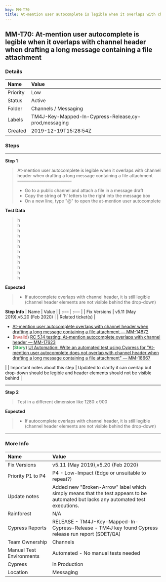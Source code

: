 ```yaml
---
key: MM-T70
title: At-mention user autocomplete is legible when it overlaps with channel header when drafting a long message containing a file attachment
---
```


## MM-T70: At-mention user autocomplete is legible when it overlaps with channel header when drafting a long message containing a file attachment

### Details

| Name     | Value                                                |
| :------- | :--------------------------------------------------- |
| Priority | Low                                                  |
| Status   | Active                                               |
| Folder   | Channels / Messaging                                 |
| Labels   | TM4J-Key-Mapped-In-Cypress-Release,cy-prod,messaging |
| Created  | 2019-12-19T15:28:54Z                                 |

### Steps

<hr/>

**Step 1**

> <article>At-mention user autocomplete is legible when it overlaps with channel header when drafting a long message containing a file attachment<br>–––––––––––––––––––––––––<ul><li>Go to a public channel and attach a file in a message draft</li><li>Copy the string of 'h' letters to the right into the message box</li><li>On a new line, type "@" to open the at-mention user autocomplete</li></ul></article>

**Test Data**

> <article>h<br>h<br>h<br>h<br>h<br>h<br>h<br>h<br>h<br>h<br>h<br>h</article>

**Expected**

> <article><ul><li>If autocomplete overlaps with channel header, it is still legible (channel header elements are not visible behind the drop-down)</li></ul></article>

**Step Info**
| Name | Value |
| :--- | :--- |
| Fix Versions | v5.11 (May 2019),v5.20 (Feb 2020) |
| Related ticket(s) | <ul><li><a href="https://mattermost.atlassian.net/browse/MM-14872">At-mention user autocomplete overlaps with channel header when drafting a long message containing a file attachment — MM-14872</a></li><li>(<span style="color: rgb(184, 49, 47);">Invalid</span>) <a href="https://mattermost.atlassian.net/browse/MM-17623">RC 5.14 testing: At-mention autocomplete overlaps with channel header — MM-17623</a></li><li>(<strong><span style="color: rgb(65, 168, 95);">Story</span></strong>)&nbsp;<a href="https://mattermost.atlassian.net/browse/MM-18667">UI Automation: Write an automated test using Cypress for "At-mention user autocomplete does not overlap with channel header when drafting a long message containing a file attachment" — MM-18667</a></li></ul> |
| Important notes about this step | Updated to clarify it can overlap but drop-down should be legible and header elements should not be visible behind |

<hr/>

**Step 2**

> <article>Test in a different dimension like 1280 x 900</article>

**Expected**

> <article><ul><li>If autocomplete overlaps with channel header, it is still legible (channel header elements are not visible behind the drop-down)</li></ul></article>

<hr/>

### More Info

| Name                     | Value                                                                                                                            |
| :----------------------- | :------------------------------------------------------------------------------------------------------------------------------- |
| Fix Versions             | v5.11 (May 2019),v5.20 (Feb 2020)                                                                                                |
| Priority P1 to P4        | P4 - Low-Impact (Edge or unsuitable to repeat?)                                                                                  |
| Update notes             | Added new "Broken-Arrow" label which simply means that the test appears to be automated but lacks any automated test executions. |
| Rainforest               | N/A                                                                                                                              |
| Cypress Reports          | RELEASE - TM4J-Key-Mapped-In-Cypress-Release - TM4J key found Cypress release run report (SDET/QA)                               |
| Team Ownership           | Channels                                                                                                                         |
| Manual Test Environments | Automated - No manual tests needed                                                                                               |
| Cypress                  | in Production                                                                                                                    |
| Location                 | Messaging                                                                                                                        |
